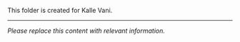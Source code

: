 This folder is created for Kalle Vani.

---

*Please replace this content with relevant information.*
